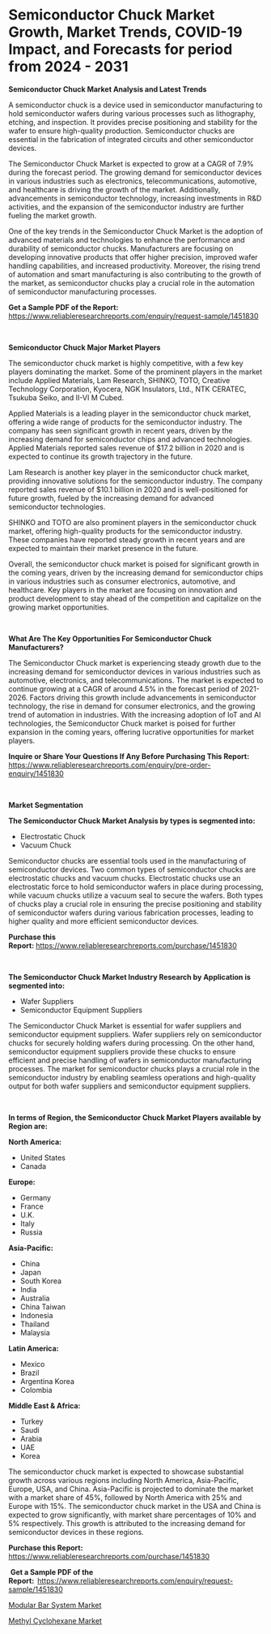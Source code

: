 <p><h1>Semiconductor Chuck Market Growth, Market Trends, COVID-19 Impact, and Forecasts for period from 2024 - 2031</h1></p><p><strong>Semiconductor Chuck Market Analysis and Latest Trends</strong></p>
<p><p>A semiconductor chuck is a device used in semiconductor manufacturing to hold semiconductor wafers during various processes such as lithography, etching, and inspection. It provides precise positioning and stability for the wafer to ensure high-quality production. Semiconductor chucks are essential in the fabrication of integrated circuits and other semiconductor devices.</p><p>The Semiconductor Chuck Market is expected to grow at a CAGR of 7.9% during the forecast period. The growing demand for semiconductor devices in various industries such as electronics, telecommunications, automotive, and healthcare is driving the growth of the market. Additionally, advancements in semiconductor technology, increasing investments in R&D activities, and the expansion of the semiconductor industry are further fueling the market growth.</p><p>One of the key trends in the Semiconductor Chuck Market is the adoption of advanced materials and technologies to enhance the performance and durability of semiconductor chucks. Manufacturers are focusing on developing innovative products that offer higher precision, improved wafer handling capabilities, and increased productivity. Moreover, the rising trend of automation and smart manufacturing is also contributing to the growth of the market, as semiconductor chucks play a crucial role in the automation of semiconductor manufacturing processes.</p></p>
<p><strong>Get a Sample PDF of the Report:&nbsp;</strong> <a href="https://www.reliableresearchreports.com/enquiry/request-sample/1451830">https://www.reliableresearchreports.com/enquiry/request-sample/1451830</a></p>
<p>&nbsp;</p>
<p><strong>Semiconductor Chuck Major Market Players</strong></p>
<p><p>The semiconductor chuck market is highly competitive, with a few key players dominating the market. Some of the prominent players in the market include Applied Materials, Lam Research, SHINKO, TOTO, Creative Technology Corporation, Kyocera, NGK Insulators, Ltd., NTK CERATEC, Tsukuba Seiko, and II-VI M Cubed.</p><p>Applied Materials is a leading player in the semiconductor chuck market, offering a wide range of products for the semiconductor industry. The company has seen significant growth in recent years, driven by the increasing demand for semiconductor chips and advanced technologies. Applied Materials reported sales revenue of $17.2 billion in 2020 and is expected to continue its growth trajectory in the future.</p><p>Lam Research is another key player in the semiconductor chuck market, providing innovative solutions for the semiconductor industry. The company reported sales revenue of $10.1 billion in 2020 and is well-positioned for future growth, fueled by the increasing demand for advanced semiconductor technologies.</p><p>SHINKO and TOTO are also prominent players in the semiconductor chuck market, offering high-quality products for the semiconductor industry. These companies have reported steady growth in recent years and are expected to maintain their market presence in the future.</p><p>Overall, the semiconductor chuck market is poised for significant growth in the coming years, driven by the increasing demand for semiconductor chips in various industries such as consumer electronics, automotive, and healthcare. Key players in the market are focusing on innovation and product development to stay ahead of the competition and capitalize on the growing market opportunities.</p></p>
<p>&nbsp;</p>
<p><strong>What Are The Key Opportunities For Semiconductor Chuck Manufacturers?</strong></p>
<p><p>The Semiconductor Chuck market is experiencing steady growth due to the increasing demand for semiconductor devices in various industries such as automotive, electronics, and telecommunications. The market is expected to continue growing at a CAGR of around 4.5% in the forecast period of 2021-2026. Factors driving this growth include advancements in semiconductor technology, the rise in demand for consumer electronics, and the growing trend of automation in industries. With the increasing adoption of IoT and AI technologies, the Semiconductor Chuck market is poised for further expansion in the coming years, offering lucrative opportunities for market players.</p></p>
<p><strong>Inquire or Share Your Questions If Any Before Purchasing This Report:</strong> <a href="https://www.reliableresearchreports.com/enquiry/pre-order-enquiry/1451830">https://www.reliableresearchreports.com/enquiry/pre-order-enquiry/1451830</a></p>
<p>&nbsp;</p>
<p><strong>Market Segmentation</strong></p>
<p><strong>The Semiconductor Chuck Market Analysis by types is segmented into:</strong></p>
<p><ul><li>Electrostatic Chuck</li><li>Vacuum Chuck</li></ul></p>
<p><p>Semiconductor chucks are essential tools used in the manufacturing of semiconductor devices. Two common types of semiconductor chucks are electrostatic chucks and vacuum chucks. Electrostatic chucks use an electrostatic force to hold semiconductor wafers in place during processing, while vacuum chucks utilize a vacuum seal to secure the wafers. Both types of chucks play a crucial role in ensuring the precise positioning and stability of semiconductor wafers during various fabrication processes, leading to higher quality and more efficient semiconductor devices.</p></p>
<p><strong>Purchase this Report:&nbsp;</strong><a href="https://www.reliableresearchreports.com/purchase/1451830">https://www.reliableresearchreports.com/purchase/1451830</a></p>
<p>&nbsp;</p>
<p><strong>The Semiconductor Chuck Market Industry Research by Application is segmented into:</strong></p>
<p><ul><li>Wafer Suppliers</li><li>Semiconductor Equipment Suppliers</li></ul></p>
<p><p>The Semiconductor Chuck Market is essential for wafer suppliers and semiconductor equipment suppliers. Wafer suppliers rely on semiconductor chucks for securely holding wafers during processing. On the other hand, semiconductor equipment suppliers provide these chucks to ensure efficient and precise handling of wafers in semiconductor manufacturing processes. The market for semiconductor chucks plays a crucial role in the semiconductor industry by enabling seamless operations and high-quality output for both wafer suppliers and semiconductor equipment suppliers.</p></p>
<p>&nbsp;</p>
<p><strong>In terms of Region, the Semiconductor Chuck Market Players available by Region are:</strong></p>
<p>
    <p> <strong> North America: </strong>
        <ul>
            <li>United States</li>
            <li>Canada</li>
        </ul>
        </p> 
    <p> <strong> Europe: </strong>
        <ul>
            <li>Germany</li>
            <li>France</li>
            <li>U.K.</li>
            <li>Italy</li>
            <li>Russia</li>
        </ul>
        </p> 
    <p> <strong> Asia-Pacific: </strong>
        <ul>
            <li>China</li>
            <li>Japan</li>
            <li>South Korea</li>
            <li>India</li>
            <li>Australia</li>
            <li>China Taiwan</li>
            <li>Indonesia</li>
            <li>Thailand</li>
            <li>Malaysia</li>
        </ul>
        </p> 
    <p> <strong> Latin America: </strong>
        <ul>
            <li>Mexico</li>
            <li>Brazil</li>
            <li>Argentina Korea</li>
            <li>Colombia</li>
        </ul>
        </p> 
    <p> <strong> Middle East & Africa: </strong>
        <ul>
            <li>Turkey</li>
            <li>Saudi</li>
            <li>Arabia</li>
            <li>UAE</li>
            <li>Korea</li>
        </ul>
    </p>
    </p>
<p><p>The semiconductor chuck market is expected to showcase substantial growth across various regions including North America, Asia-Pacific, Europe, USA, and China. Asia-Pacific is projected to dominate the market with a market share of 45%, followed by North America with 25% and Europe with 15%. The semiconductor chuck market in the USA and China is expected to grow significantly, with market share percentages of 10% and 5% respectively. This growth is attributed to the increasing demand for semiconductor devices in these regions.</p></p>
<p><strong>Purchase this Report: </strong><a href="https://www.reliableresearchreports.com/purchase/1451830">https://www.reliableresearchreports.com/purchase/1451830</a></p>
<p>&nbsp;<strong>Get a Sample PDF of the Report:&nbsp;&nbsp;</strong><a href="https://www.reliableresearchreports.com/enquiry/request-sample/1451830">https://www.reliableresearchreports.com/enquiry/request-sample/1451830</a></p>
<p><strong></strong></p>
<p><p><a href="https://view.publitas.com/reportprime-1/modular-bar-system-market-analysis-and-market-size-global-industry-overview-market-segmentation-and-forecast-2024-to-2031/">Modular Bar System Market</a></p><p><a href="https://acidic-farm-354.notion.site/Methyl-Cyclohexane-Market-Growth-Market-Trends-COVID-19-Impact-and-Forecasts-for-period-from-2024-affe49b7c06c4137ad87c8d22a1905a9">Methyl Cyclohexane Market</a></p></p>